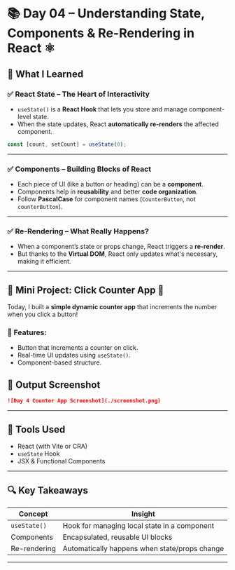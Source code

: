 
# 📚 Day 04 – Understanding State, Components & Re-Rendering in React ⚛️

## 🧠 What I Learned

### ✅ React State – The Heart of Interactivity

* `useState()` is a **React Hook** that lets you store and manage component-level state.
* When the state updates, React **automatically re-renders** the affected component.

```jsx
const [count, setCount] = useState(0);
```

---

### ✅ Components – Building Blocks of React

* Each piece of UI (like a button or heading) can be a **component**.
* Components help in **reusability** and better **code organization**.
* Follow **PascalCase** for component names (`CounterButton`, not `counterButton`).

---

### ✅ Re-Rendering – What Really Happens?

* When a component’s state or props change, React triggers a **re-render**.
* But thanks to the **Virtual DOM**, React only updates what's necessary, making it efficient.

---

## 🔨 Mini Project: Click Counter App 🧮

Today, I built a **simple dynamic counter app** that increments the number when you click a button!

### 🔁 Features:

* Button that increments a counter on click.
* Real-time UI updates using `useState()`.
* Component-based structure.

## 🧪 Output Screenshot

```markdown
![Day 4 Counter App Screenshot](./screenshot.png)
```

---

## 🧰 Tools Used

* React (with Vite or CRA)
* `useState` Hook
* JSX & Functional Components

---

## 🔍 Key Takeaways

| Concept      | Insight                                       |
| ------------ | --------------------------------------------- |
| `useState()` | Hook for managing local state in a component  |
| Components   | Encapsulated, reusable UI blocks              |
| Re-rendering | Automatically happens when state/props change |

---



